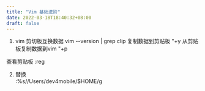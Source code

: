 ```yaml
---
title: "Vim 基础进阶"
date: 2022-03-18T18:40:32+08:00
draft: false
---
```


1. vim 剪切板互换数据
	vim --version | grep clip
复制数据到剪贴板	"+y 
从剪贴板复制数据到vim  "+p

查看剪贴板 :reg

2. 替换  
:%s/\/Users\/dev4mobile/$HOME/g
